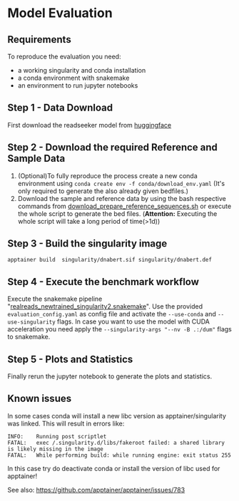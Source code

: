 # Model Evaluation

## Requirements
To reproduce the evaluation you need:
- a working singularity and conda installation
- a conda environment with snakemake
- an environment to run jupyter notebooks

## Step 1 - Data Download
First download the readseeker model from [huggingface](https://huggingface.co/bnwlf/ReadSeeker)

## Step 2 - Download the required Reference and Sample Data
1. (Optional)To fully reproduce the process create a new conda environment using `conda create env -f conda/download_env.yaml` (It's only required to generate the also already given bedfiles.)
2. Download the sample and reference data by using the bash respective commands from [download_prepare_reference_sequences.sh](download_prepare_reference_sequences.sh) or execute the whole script to generate the bed files. (**Attention:** Executing the whole script will take a long period of time(>1d))

## Step 3 - Build the singularity image
`apptainer build  singularity/dnabert.sif singularity/dnabert.def`

## Step 4 - Execute the benchmark workflow
Execute the snakemake pipeline "[realreads_newtrained_singularity2.snakemake](realreads_newtrained_singularity2.snakemake)". Use the provided `evaluation_config.yaml` as config file and activate the `--use-conda` and 
`--use-singularity` flags. In case you want to use the model with CUDA acceleration you need apply the `--singularity-args "--nv -B .:/dum"` flags to snakemake.
## Step 5 - Plots and Statistics
Finally rerun the jupyter notebook to generate the plots and statistics.


## Known issues
In some cases conda will install a new libc version as apptainer/singularity was linked. This will result in errors like:
```
INFO:    Running post scriptlet
FATAL:   exec /.singularity.d/libs/fakeroot failed: a shared library is likely missing in the image
FATAL:   While performing build: while running engine: exit status 255
```
In this case try do deactivate conda or install the version of libc  used for apptainer!

See also: https://github.com/apptainer/apptainer/issues/783
